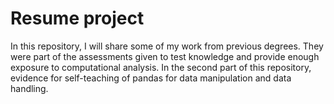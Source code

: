 # Resume project
In this repository, I will share some of my work from previous degrees. They were part of the assessments given to test knowledge and provide enough exposure to computational analysis. In the second part of this repository, evidence for self-teaching of pandas for data manipulation and data handling.
